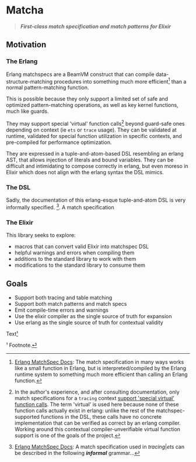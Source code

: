 Matcha
======

> ***First-class match specification and match patterns for Elixir***

Motivation
----------

### The Erlang

Erlang matchspecs are a BeamVM construct that can compile data-structure-matching procedures into something much more efficient[^more-efficient] than a normal pattern-matching function.

This is possible because they only support a limited set of safe and optimized pattern-matching operations, as well as key kernel functions, much like guards.

They may support special 'virtual' function calls[^virtual-context-function-calls] beyond guard-safe ones depending on context (ie `ets` or `trace` usage). They can be validated at runtime, validated for special function utilization in specific contexts, and pre-compiled for performance optimization.

They are expressed in a tuple-and-atom-based DSL resembling an erlang AST, that allows injection of literals and bound variables. They can be difficult and intimidating to compose correctly in erlang, but even moreso in Elixir which does not align with the erlang syntax the DSL mimics.

### The DSL

Sadly, the documentation of this erlang-esque tuple-and-atom DSL is very informally specified. [^informally-specified]. A match specification 
### The Elixir

This library seeks to explore:

- macros that can convert valid Elixir into matchspec DSL
- helpful warnings and errors when compiling them
- additions to the standard library to work with them
- modifications to the standard library to consume them

Goals
-----

- Support both tracing and table matching
- Support both match patterns and match specs
- Emit compile-time errors and warnings
- Use the elixir compiler as the single source of truth for expansion
- Use erlang as the single source of truth for contextual validity





[^more-efficient]: [Erlang MatchSpec Docs](https://erlang.org/doc/apps/erts/match_spec.html#:~:text=works%20like%20a%20small%20function,something%20much%20more%20efficient): The match specification in many ways works like a small function in Erlang, but is interpreted/compiled by the Erlang runtime system to something much more efficient than calling an Erlang function. 

[^virtual-context-function-calls]: In the author's experience, and after consulting documentation, only match specifications for a `tracing` context [support 'special virtual' function calls](https://erlang.org/doc/apps/erts/match_spec.html#:~:text=ActionCall,silent). The term 'virtual' is used here because none of these function calls actually exist in erlang: unlike the rest of the matchspec-supported functions in the DSL, these calls have no concrete implementation that can be verified as correct by an erlang compiler. Working around this contextual compiler-unverifiable virtual function support is one of the goals of the project.

[^informally-specified]: [Erlang MatchSpec Docs](https://erlang.org/doc/apps/erts/match_spec.html#:~:text=A%20match%20specification%20used%20in%20tracing,the%20following%20informal%20grammar): A match specification used in *tracing*|*ets* can be described in the following ***informal*** grammar...

Text<span id="a1">[¹](#1)</span>

<span id="1">¹</span> Footnote.[⏎](#a1)<br>